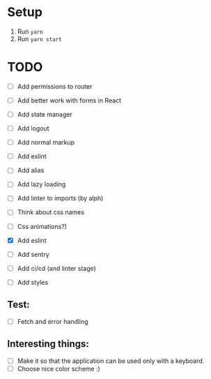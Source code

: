 # Setup
1. Run `yarn`
2. Run `yarn start`


# TODO
- [ ] Add permissions to router
- [ ] Add better work with forms in React
- [ ] Add state manager
- [ ] Add logout
- [ ] Add normal markup
- [ ] Add eslint
- [ ] Add alias
- [ ] Add lazy loading
- [ ] Add linter to imports (by alph)
- [ ] Think about css names
- [ ] Css animations?)
- [x] Add eslint
- [ ] Add sentry
- [ ] Add ci/cd (and linter stage)
- [ ] Add styles


## Test:
- [ ] Fetch and error handling

## Interesting things:
- [ ] Make it so that the application can be used only with a keyboard.
- [ ] Choose nice color scheme :)
